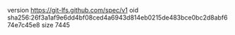 version https://git-lfs.github.com/spec/v1
oid sha256:26f3a1af9e6dd4bf08ced4a6943d814eb0215de483bce0bc2d8abf674e7c45e8
size 7445
